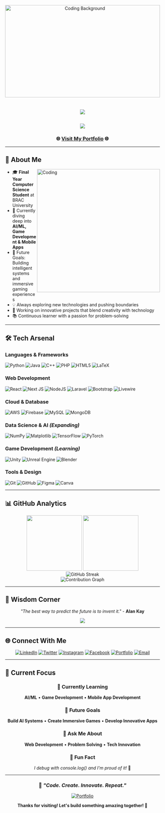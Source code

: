 <div align="center">
  
<!-- Hexagon Pattern Background -->
<img width="100%" height="300" src="https://user-images.githubusercontent.com/74038190/225813708-98b745f2-7d22-48cf-9150-083f1b00d6c9.gif" alt="Coding Background"/>

<!-- Animated Typing Text - Slower Speed -->
<h1 align="center">
  <img src="https://readme-typing-svg.herokuapp.com/?font=JetBrains+Mono&size=35&center=true&vCenter=true&width=700&height=70&duration=4000&pause=1000&lines=Hey!+I'm+MD.+Jobayer+Hasan;CS+Student+at+BRAC+University;Tech+Enthusiast;Future+AI+Developer;Building+the+Future+with+Code!" />
</h1>

<!-- Subtitle with slower animation -->
<h2 align="center">
  <img src="https://readme-typing-svg.herokuapp.com/?font=Fira+Code&size=22&center=true&vCenter=true&width=800&height=50&duration=5000&pause=2000&color=00D9FF&lines=Passionate+about+AI%2C+Game+Development+%26+Mobile+Apps;Always+Learning%2C+Always+Growing%2C+Always+Coding;Ready+to+Innovate+and+Create+Amazing+Things!" />
</h2>

</div>

<div align="center">

### 🌐 **[Visit My Portfolio](https://portfolio-jhr5.vercel.app/)** 🌐

</div>

---

## 🚀 About Me

<img align="right" alt="Coding" width="400" src="https://cdn.dribbble.com/users/1162077/screenshots/3848914/programmer.gif"/>

- 🎓 **Final Year Computer Science Student** at BRAC University
- 🌱 Currently diving deep into **AI/ML, Game Development & Mobile Apps**
- 🎯 Future Goals: Building intelligent systems and immersive gaming experiences
- 💡 Always exploring new technologies and pushing boundaries
- 🔭 Working on innovative projects that blend creativity with technology
- 📚 Continuous learner with a passion for problem-solving

---

## 🛠️ Tech Arsenal

### **Languages & Frameworks**
![Python](https://img.shields.io/badge/python-3670A0?style=for-the-badge&logo=python&logoColor=ffdd54)
![Java](https://img.shields.io/badge/java-%23ED8B00.svg?style=for-the-badge&logo=openjdk&logoColor=white)
![C++](https://img.shields.io/badge/c++-%2300599C.svg?style=for-the-badge&logo=c%2B%2B&logoColor=white)
![PHP](https://img.shields.io/badge/php-%23777BB4.svg?style=for-the-badge&logo=php&logoColor=white)
![HTML5](https://img.shields.io/badge/html5-%23E34F26.svg?style=for-the-badge&logo=html5&logoColor=white)
![LaTeX](https://img.shields.io/badge/latex-%23008080.svg?style=for-the-badge&logo=latex&logoColor=white)

### **Web Development**
![React](https://img.shields.io/badge/react-%2320232a.svg?style=for-the-badge&logo=react&logoColor=%2361DAFB)
![Next JS](https://img.shields.io/badge/Next-black?style=for-the-badge&logo=next.js&logoColor=white)
![NodeJS](https://img.shields.io/badge/node.js-6DA55F?style=for-the-badge&logo=node.js&logoColor=white)
![Laravel](https://img.shields.io/badge/laravel-%23FF2D20.svg?style=for-the-badge&logo=laravel&logoColor=white)
![Bootstrap](https://img.shields.io/badge/bootstrap-%238511FA.svg?style=for-the-badge&logo=bootstrap&logoColor=white)
![Livewire](https://img.shields.io/badge/livewire-%234e56a6.svg?style=for-the-badge&logo=livewire&logoColor=white)

### **Cloud & Database**
![AWS](https://img.shields.io/badge/AWS-%23FF9900.svg?style=for-the-badge&logo=amazon-aws&logoColor=white)
![Firebase](https://img.shields.io/badge/firebase-%23039BE5.svg?style=for-the-badge&logo=firebase)
![MySQL](https://img.shields.io/badge/mysql-4479A1.svg?style=for-the-badge&logo=mysql&logoColor=white)
![MongoDB](https://img.shields.io/badge/MongoDB-%234ea94b.svg?style=for-the-badge&logo=mongodb&logoColor=white)

### **Data Science & AI** *(Expanding)*
![NumPy](https://img.shields.io/badge/numpy-%23013243.svg?style=for-the-badge&logo=numpy&logoColor=white)
![Matplotlib](https://img.shields.io/badge/Matplotlib-%23ffffff.svg?style=for-the-badge&logo=Matplotlib&logoColor=black)
![TensorFlow](https://img.shields.io/badge/TensorFlow-%23FF6F00.svg?style=for-the-badge&logo=TensorFlow&logoColor=white)
![PyTorch](https://img.shields.io/badge/PyTorch-%23EE4C2C.svg?style=for-the-badge&logo=PyTorch&logoColor=white)

### **Game Development** *(Learning)*
![Unity](https://img.shields.io/badge/unity-%23000000.svg?style=for-the-badge&logo=unity&logoColor=white)
![Unreal Engine](https://img.shields.io/badge/unrealengine-%23313131.svg?style=for-the-badge&logo=unrealengine&logoColor=white)
![Blender](https://img.shields.io/badge/blender-%23F5792A.svg?style=for-the-badge&logo=blender&logoColor=white)

### **Tools & Design**
![Git](https://img.shields.io/badge/git-%23F05033.svg?style=for-the-badge&logo=git&logoColor=white)
![GitHub](https://img.shields.io/badge/github-%23121011.svg?style=for-the-badge&logo=github&logoColor=white)
![Figma](https://img.shields.io/badge/figma-%23F24E1E.svg?style=for-the-badge&logo=figma&logoColor=white)
![Canva](https://img.shields.io/badge/Canva-%2300C4CC.svg?style=for-the-badge&logo=Canva&logoColor=white)

---

## 📊 GitHub Analytics

<div align="center">
  <img height="180em" src="https://github-readme-stats.vercel.app/api?username=Jobayer-hasan-rifat&show_icons=true&theme=tokyonight&include_all_commits=true&count_private=true"/>
  <img height="180em" src="https://github-readme-stats.vercel.app/api/top-langs/?username=Jobayer-hasan-rifat&layout=compact&langs_count=8&theme=tokyonight"/>
</div>

<div align="center">
  <img src="https://github-readme-streak-stats.herokuapp.com/?user=Jobayer-hasan-rifat&theme=tokyonight" alt="GitHub Streak"/>
</div>

<div align="center">
  <img src="https://github-readme-activity-graph.vercel.app/graph?username=Jobayer-hasan-rifat&theme=tokyo-night" alt="Contribution Graph"/>
</div>

---

## 💭 Wisdom Corner

<div align="center">

*"The best way to predict the future is to invent it."* - **Alan Kay**

<img src="https://quotes-github-readme.vercel.app/api?type=horizontal&theme=tokyonight"/>

</div>

---

## 🌐 Connect With Me

<div align="center">

[![LinkedIn](https://img.shields.io/badge/LinkedIn-%230077B5.svg?style=for-the-badge&logo=linkedin&logoColor=white)]([YOUR_LINKEDIN_URL](https://www.linkedin.com/in/md-jobayer-hasan-9634082aa/))
[![Twitter](https://img.shields.io/badge/Twitter-%231DA1F2.svg?style=for-the-badge&logo=Twitter&logoColor=white)]([YOUR_TWITTER_URL](https://twitter.com/jobayerhasanrifat))
[![Instagram](https://img.shields.io/badge/Instagram-%23E4405F.svg?style=for-the-badge&logo=Instagram&logoColor=white)]([YOUR_INSTAGRAM_URL](https://www.instagram.com/jobaaayer?igsh=eHF1cXc4Y3ZlZ2di))
[![Facebook](https://img.shields.io/badge/Facebook-%231877F2.svg?style=for-the-badge&logo=Facebook&logoColor=white)]([YOUR_FACEBOOK_URL](https://www.facebook.com/share/16gqwgwHLb/))
[![Portfolio](https://img.shields.io/badge/Portfolio-%23000000.svg?style=for-the-badge&logo=firefox&logoColor=#FF7139)]([YOUR_PORTFOLIO_URL](https://jobayer-hasan-rifat.github.io/))
[![Email](https://img.shields.io/badge/Gmail-D14836?style=for-the-badge&logo=gmail&logoColor=white)](mailto:jobayer9948@gmail.com)

</div>

---

## 🎯 Current Focus

<div align="center">

### 🌱 Currently Learning
**AI/ML** • **Game Development** • **Mobile App Development**

### 🚀 Future Goals  
**Build AI Systems** • **Create Immersive Games** • **Develop Innovative Apps**

### 💬 Ask Me About
**Web Development** • **Problem Solving** • **Tech Innovation**

### 🎉 Fun Fact
*I debug with console.log() and I'm proud of it!* 🐛

</div>

---

<div align="center">

### 🚀 *"Code. Create. Innovate. Repeat."*

[![Portfolio](https://img.shields.io/badge/Portfolio-Live-brightgreen?style=for-the-badge&logo=vercel)](https://portfolio-jhr5.vercel.app/)

**Thanks for visiting! Let's build something amazing together! 🌟**

</div>


